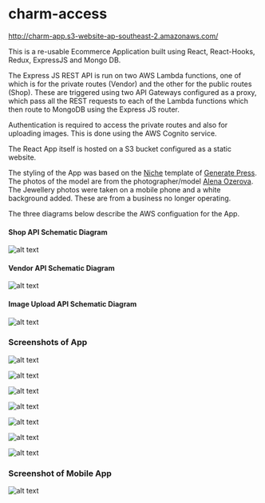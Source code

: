 # charm-access

http://charm-app.s3-website-ap-southeast-2.amazonaws.com/

This is a re-usable Ecommerce Application built using React, React-Hooks, Redux, ExpressJS and Mongo DB.

The Express JS REST API is run on two AWS Lambda functions, one of which is for the private routes (Vendor) and the other for the public routes (Shop). These are triggered using two API Gateways configured as a proxy, which pass all the REST requests to each of the Lambda functions which then route to MongoDB using the Express JS router.

Authentication is required to access the private routes and also for uploading images. This is done using the AWS Cognito service.

The React App itself is hosted on a S3 bucket configured as a static website.

The styling of the App was based on the [Niche](https://gpsites.co/niche/) template of [Generate Press](https://generatepress.com/). The photos of the model are from the photographer/model [Alena Ozerova](https://www.instagram.com/taknebivaet/). The Jewellery photos were taken on a mobile phone and a white background added. These are from a business no longer operating.

The three diagrams below describe the AWS configuation for the App.


#### Shop API Schematic Diagram

![alt text](https://github.com/mmackenzie-syd/charm-access/blob/main/Schematic/AWS-schematic-shop.png)





#### Vendor API Schematic Diagram 

![alt text](https://github.com/mmackenzie-syd/charm-access/blob/main/Schematic/AWS-schematic-vendor.png)





#### Image Upload API Schematic Diagram


![alt text](https://github.com/mmackenzie-syd/charm-access/blob/main/Schematic/AWS-schematic-upload.png)

### Screenshots of App

![alt text](https://github.com/mmackenzie-syd/charm-access/blob/main/screenshots/gray/home.png)

![alt text](https://github.com/mmackenzie-syd/charm-access/blob/main/screenshots/gray/products.png)

![alt text](https://github.com/mmackenzie-syd/charm-access/blob/main/screenshots/gray/product.png)

![alt text](https://github.com/mmackenzie-syd/charm-access/blob/main/screenshots/gray/edit-products.png)

![alt text](https://github.com/mmackenzie-syd/charm-access/blob/main/screenshots/gray/edit-product.png)

![alt text](https://github.com/mmackenzie-syd/charm-access/blob/main/screenshots/gray/edit-categories.png)

![alt text](https://github.com/mmackenzie-syd/charm-access/blob/main/screenshots/gray/reset.png)

### Screenshot of Mobile App

![alt text](https://github.com/mmackenzie-syd/charm-access/blob/main/screenshots/gray/home-mobile.png)
